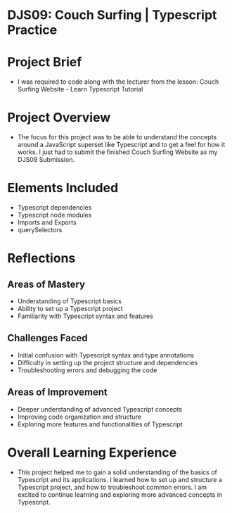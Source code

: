 # DJS09: Couch Surfing | Typescript Practice

# Project Brief

- I was required to code along with the lecturer from the lesson: Couch Surfing Website - Learn Typescript Tutorial

# Project Overview

- The focus for this project was to be able to understand the concepts around a JavaScript superset like Typescript and to get a feel for how it works. I just had to submit the finished Couch Surfing Website as my DJS09 Submission.

# Elements Included

- Typescript dependencies
- Typescript node modules
- Imports and Exports
- querySelectors

# Reflections

## Areas of Mastery

- Understanding of Typescript basics
- Ability to set up a Typescript project
- Familiarity with Typescript syntax and features

## Challenges Faced

- Initial confusion with Typescript syntax and type annotations
- Difficulty in setting up the project structure and dependencies
- Troubleshooting errors and debugging the code

## Areas of Improvement

- Deeper understanding of advanced Typescript concepts
- Improving code organization and structure
- Exploring more features and functionalities of Typescript

# Overall Learning Experience

- This project helped me to gain a solid understanding of the basics of Typescript and its applications. I learned how to set up and structure a Typescript project, and how to troubleshoot common errors. I am excited to continue learning and exploring more advanced concepts in Typescript.
